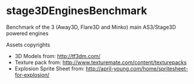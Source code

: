 stage3DEnginesBenchmark
=======================

Benchmark of the 3 (Away3D, Flare3D and Minko) main AS3/Stage3D powered engines

Assets copyrights
- 3D Models from: http://tf3dm.com/
- Texture pack from: http://www.texturemate.com/content/texturepacks
- Explosion Sprite Sheet from: http://april-young.com/home/spritesheet-for-explosion/